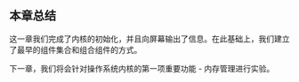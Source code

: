 ## 本章总结



这一章我们完成了内核的初始化，并且向屏幕输出了信息。在此基础上，我们建立了最早的组件集合和组合组件的方式。

下一章，我们将会针对操作系统内核的第一项重要功能 - 内存管理进行实验。



<script src="https://utteranc.es/client.js"
        repo="OSLearning365/blog-issues"
        issue-term="pathname"
        theme="github-light"
        crossorigin="anonymous"
        async>
</script>
